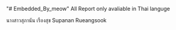 "# Embedded_By_meow" 
All Report only avaliable in Thai languge <p>

  นางสาวสุภานัน เรืองสุข
  Supanan Rueangsook
